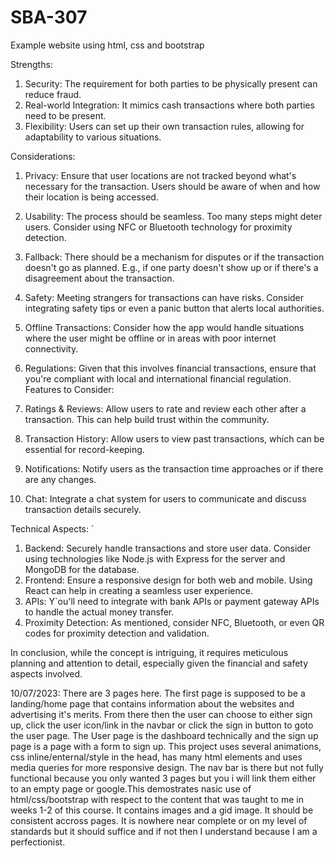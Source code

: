 # SBA-307
Example website using html, css and bootstrap

Strengths:

1. Security: The requirement for both parties to be physically present can reduce fraud.
2. Real-world Integration: It mimics cash transactions where both parties need to be present.
3. Flexibility: Users can set up their own transaction rules, allowing for adaptability to various situations.

Considerations:

1. Privacy: Ensure that user locations are not tracked beyond what's necessary for the transaction. Users should be aware of when and how their location is being accessed.
2. Usability: The process should be seamless. Too many steps might deter users. Consider using NFC or Bluetooth technology for proximity detection.
3. Fallback: There should be a mechanism for disputes or if the transaction doesn't go as planned. E.g., if one party doesn't show up or if there's a disagreement about the transaction.
4. Safety: Meeting strangers for transactions can have risks. Consider integrating safety tips or even a panic button that alerts local authorities.
5. Offline Transactions: Consider how the app would handle situations where the user might be offline or in areas with poor internet connectivity.
6. Regulations: Given that this involves financial transactions, ensure that you're compliant with local and international financial regulation. 
 Features to Consider:

1. Ratings & Reviews: Allow users to rate and review each other after a transaction. This can help build trust within the community.
2. Transaction History: Allow users to view past transactions, which can be essential for record-keeping.
3. Notifications: Notify users as the transaction time approaches or if there are any changes.
4. Chat: Integrate a chat system for users to communicate and discuss transaction details securely.

Technical Aspects:
`
1. Backend: Securely handle transactions and store user data. Consider using technologies like Node.js with Express for the server and MongoDB for the database.
2. Frontend: Ensure a responsive design for both web and mobile. Using React can help in creating a seamless user experience.
3. APIs: Y`ou'll need to integrate with bank APIs or payment gateway APIs to handle the actual money transfer.
4. Proximity Detection: As mentioned, consider NFC, Bluetooth, or even QR codes for proximity detection and validation.

In conclusion, while the concept is intriguing, it requires meticulous planning and attention to detail, especially given the financial and safety aspects involved.

10/07/2023: 
There are 3 pages here. The first page is supposed to be a landing/home page that contains information about the websites 
and advertising it's merits. From there then the user can choose to either sign up, click the user icon/link in the navbar or click the sign in 
button to goto the user page. The User page is the dashboard technically and the sign up page is a page with a form to sign up. This project
uses several animations, css inline/enternal/style in the head, has many html elements and uses media queries for more responsive design. The 
nav bar is there but not fully functional because you only wanted 3 pages but you i will link them either to an empty page or google.This 
demostrates nasic use of html/css/bootstrap with respect to the content that was taught to me in weeks 1-2 of this course. It contains images
and a gid image. It should be consistent accross pages. It is nowhere near complete or on my level of standards but it should suffice and if not 
then I understand because I am a perfectionist. 
